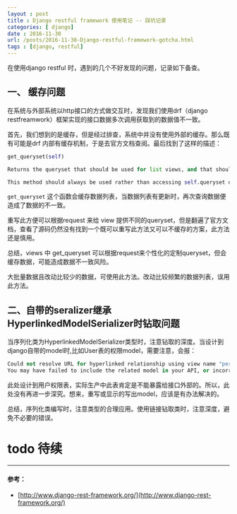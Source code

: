 ```yaml
---
layout : post
title : Django restful framework 使用笔记 -- 踩坑记录
categories: [ django] 
date : 2016-11-30 
url: /posts/2016-11-30-Django-restful-framework-gotcha.html 
tags : [django, restful]
---
```


在使用django restful 时，遇到的几个不好发现的问题，记录如下备查。

## 一、 缓存问题 

在系统与外部系统以http接口的方式做交互时，发现我们使用drf（django restfreamwork）框架实现的接口数据多次调用获取到的数据值不一致。

首先，我们想到的是缓存，但是经过排查，系统中并没有使用外部的缓存。那么既有可能是drf 内部有缓存机制，于是去官方文档查阅。最后找到了这样的描述：
<!-- more -->
```python
get_queryset(self)

Returns the queryset that should be used for list views, and that should be used as the base for lookups in detail views. Defaults to returning the queryset specified by the queryset attribute.

This method should always be used rather than accessing self.queryset directly, as self.queryset gets evaluated only once, and those results are cached for all subsequent requests.
```
`get_queryset` 这个函数会缓存数据列表，当数据列表有更新时，再次查询数据便造成了数据的不一致。

重写此方便可以根据request 来给 view 提供不同的queryset，但是翻遍了官方文档，查看了源码仍然没有找到一个既可以重写此方法又可以不缓存的方案，此方法还是慎用。

总结，views 中 get_queryset 可以根据request来个性化的定制queryset，但会缓存数据，可能造成数据不一致风险。

大批量数据且改动比较少的数据，可使用此方法。改动比较频繁的数据列表，误用此方法。


## 二、自带的seralizer继承 HyperlinkedModelSerializer时钻取问题

当序列化类为HyperlinkedModelSerializer类型时，注意钻取的深度。当设计到django自带的model时,比如User表的权限model，需要注意，会报：

```python
Could not resolve URL for hyperlinked relationship using view name "permission-detail". 
You may have failed to include the related model in your API, or incorrectly configured the `lookup_field` attribute on this field.
```

此处设计到用户权限表，实际生产中此表肯定是不能暴露给接口外部的。所以，此处没有再进一步深究。想来，重写或显示的写出model，应该是有办法解决的。

总结，序列化类编写时，注意类型的合理应用。使用链接钻取类时，注意深度，避免不必要的错误。


# todo 待续

---

#### 参考： 

- [http://www.django-rest-framework.org/](http://www.django-rest-framework.org/)